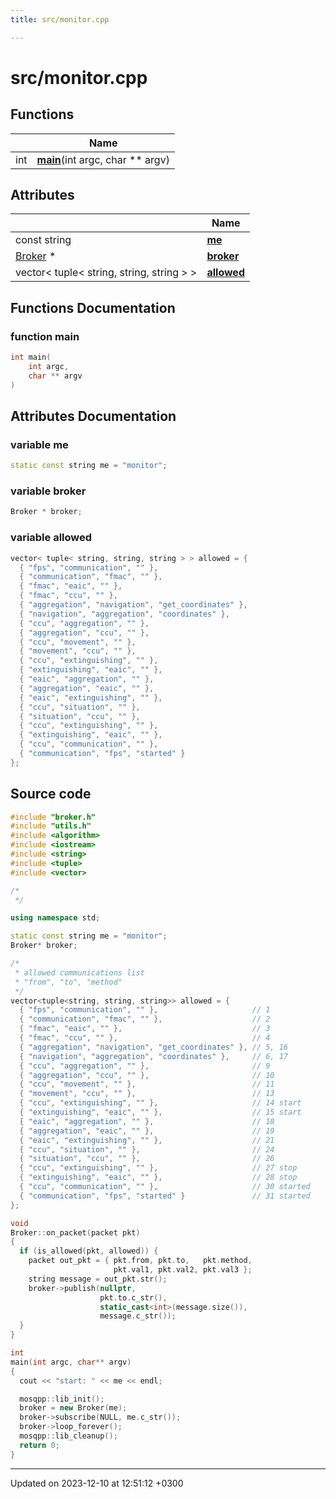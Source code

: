 ```yaml
---
title: src/monitor.cpp

---
```


# src/monitor.cpp



## Functions

|                | Name           |
| -------------- | -------------- |
| int | **[main](Files/monitor_8cpp.md#function-main)**(int argc, char ** argv) |

## Attributes

|                | Name           |
| -------------- | -------------- |
| const string | **[me](Files/monitor_8cpp.md#variable-me)**  |
| [Broker](Classes/classBroker.md) * | **[broker](Files/monitor_8cpp.md#variable-broker)**  |
| vector< tuple< string, string, string > > | **[allowed](Files/monitor_8cpp.md#variable-allowed)**  |


## Functions Documentation

### function main

```cpp
int main(
    int argc,
    char ** argv
)
```



## Attributes Documentation

### variable me

```cpp
static const string me = "monitor";
```


### variable broker

```cpp
Broker * broker;
```


### variable allowed

```cpp
vector< tuple< string, string, string > > allowed = {
  { "fps", "communication", "" },                     
  { "communication", "fmac", "" },                    
  { "fmac", "eaic", "" },                             
  { "fmac", "ccu", "" },                              
  { "aggregation", "navigation", "get_coordinates" }, 
  { "navigation", "aggregation", "coordinates" },     
  { "ccu", "aggregation", "" },                       
  { "aggregation", "ccu", "" },                       
  { "ccu", "movement", "" },                          
  { "movement", "ccu", "" },                          
  { "ccu", "extinguishing", "" },                     
  { "extinguishing", "eaic", "" },                    
  { "eaic", "aggregation", "" },                      
  { "aggregation", "eaic", "" },                      
  { "eaic", "extinguishing", "" },                    
  { "ccu", "situation", "" },                         
  { "situation", "ccu", "" },                         
  { "ccu", "extinguishing", "" },                     
  { "extinguishing", "eaic", "" },                    
  { "ccu", "communication", "" },                     
  { "communication", "fps", "started" }               
};
```



## Source code

```cpp
#include "broker.h"
#include "utils.h"
#include <algorithm>
#include <iostream>
#include <string>
#include <tuple>
#include <vector>

/*
 */

using namespace std;

static const string me = "monitor";
Broker* broker;

/*
 * allowed communications list
 * "from", "to", "method"
 */
vector<tuple<string, string, string>> allowed = {
  { "fps", "communication", "" },                     // 1
  { "communication", "fmac", "" },                    // 2
  { "fmac", "eaic", "" },                             // 3
  { "fmac", "ccu", "" },                              // 4
  { "aggregation", "navigation", "get_coordinates" }, // 5, 16
  { "navigation", "aggregation", "coordinates" },     // 6, 17
  { "ccu", "aggregation", "" },                       // 9
  { "aggregation", "ccu", "" },                       // 10
  { "ccu", "movement", "" },                          // 11
  { "movement", "ccu", "" },                          // 13
  { "ccu", "extinguishing", "" },                     // 14 start
  { "extinguishing", "eaic", "" },                    // 15 start
  { "eaic", "aggregation", "" },                      // 18
  { "aggregation", "eaic", "" },                      // 19
  { "eaic", "extinguishing", "" },                    // 21
  { "ccu", "situation", "" },                         // 24
  { "situation", "ccu", "" },                         // 26
  { "ccu", "extinguishing", "" },                     // 27 stop
  { "extinguishing", "eaic", "" },                    // 28 stop
  { "ccu", "communication", "" },                     // 30 started
  { "communication", "fps", "started" }               // 31 started
};

void
Broker::on_packet(packet pkt)
{
  if (is_allowed(pkt, allowed)) {
    packet out_pkt = { pkt.from, pkt.to,   pkt.method,
                       pkt.val1, pkt.val2, pkt.val3 };
    string message = out_pkt.str();
    broker->publish(nullptr,
                    pkt.to.c_str(),
                    static_cast<int>(message.size()),
                    message.c_str());
  }
}

int
main(int argc, char** argv)
{
  cout << "start: " << me << endl;

  mosqpp::lib_init();
  broker = new Broker(me);
  broker->subscribe(NULL, me.c_str());
  broker->loop_forever();
  mosqpp::lib_cleanup();
  return 0;
}
```


-------------------------------

Updated on 2023-12-10 at 12:51:12 +0300
